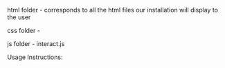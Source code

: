 html folder - corresponds to all the html files our installation will display to the user

css folder - 

js folder - interact.js 


Usage Instructions:
